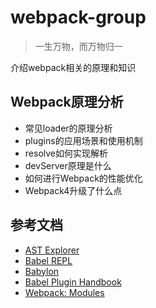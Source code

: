 # webpack-group

> 一生万物，而万物归一

介绍webpack相关的原理和知识

## Webpack原理分析

- 常见loader的原理分析
- plugins的应用场景和使用机制
- resolve如何实现解析
- devServer原理是什么
- 如何进行Webpack的性能优化
- Webpack4升级了什么点

## 参考文档

- [AST Explorer](https://astexplorer.net)
- [Babel REPL](https://babeljs.io/repl)
- [Babylon](https://github.com/babel/babel/tree/master/packages/babel-parser)
- [Babel Plugin Handbook](https://github.com/thejameskyle/babel-handbook/blob/master/translations/en/plugin-handbook.md)
- [Webpack: Modules](https://webpack.js.org/concepts/modules)